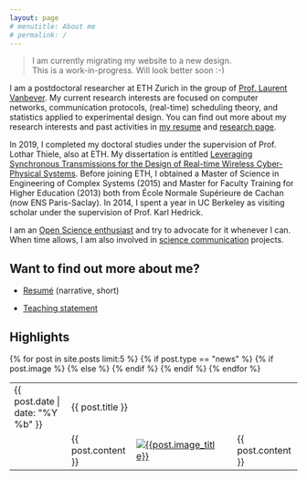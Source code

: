 ```yaml
---
layout: page
# menutitle: About me
# permalink: /
---
```


> I am currently migrating my website to a new design.  
> This is a work-in-progress. Will look better soon :-) 

I am a postdoctoral researcher at ETH Zurich in the group of [Prof. Laurent Vanbever](https://nsg.ee.ethz.ch/people/laurent-vanbever/). My current research interests are focused on computer networks, communication protocols, (real-time) scheduling theory, and statistics applied to experimental design.
You can find out more about my research interests and past activities in [my resume]() and [research page](/research).

In 2019, I completed my doctoral studies under the supervision of Prof. Lothar Thiele, also at ETH. My dissertation is entitled [Leveraging Synchronous Transmissions for the Design of Real-time Wireless Cyber-Physical Systems](https://github.com/romain-jacob/doctoral-thesis). Before joining ETH, I obtained a Master of Science in Engineering of Complex Systems (2015) and Master for Faculty Training for Higher Education (2013) both from École Normale Supérieure de Cachan (now ENS Paris-Saclay). In 2014, I spent a year in UC Berkeley as visiting scholar under the supervision of Prof. Karl Hedrick.

I am an [Open Science enthusiast](https://www.romainjacob.net/pledge-to-open-science/) and try to advocate for it whenever I can. When time allows, I am also involved in [science communication](http://www.romainjacob.net/science-communication/) projects.

## Want to find out more about me?

- [Resumé](https://nbviewer.jupyter.org/github/romain-jacob/doc_public/blob/main/cv_narrative.pdf) (narrative, short)
<!-- - [Research statement](https://nbviewer.jupyter.org/github/romain-jacob/doc_public/blob/main/research.pdf) -->
- [Teaching statement](https://nbviewer.jupyter.org/github/romain-jacob/doc_public/blob/main/teaching.pdf)
<!-- - [Publications](https://nbviewer.jupyter.org/github/romain-jacob/doc_public/blob/main/publications.pdf) -->

## Highlights

<table>
{% for post in site.posts limit:5 %}
{% if post.type == "news" %}
  <tr>
      <td>
          <span class="post-meta">{{ post.date | date: "%Y %b" }}</span>
      </td>
      <td colspan="2"> 
        {{ post.title }}
      </td>
  </tr>
  <tr>
      {% if post.image %}
      <td></td>
      <td>
          {{ post.content }}
      </td>
      <td>
          <a href="{{post.image_link}}"><img src="{{post.image}}" alt="{{post.image_title}}"></a>
      </td>
      {% else %}
      <td></td>
      <td colspan="2">
          {{ post.content }}
      </td>
      {% endif %}
  </tr>
{% endif %}
{% endfor %}
</table>